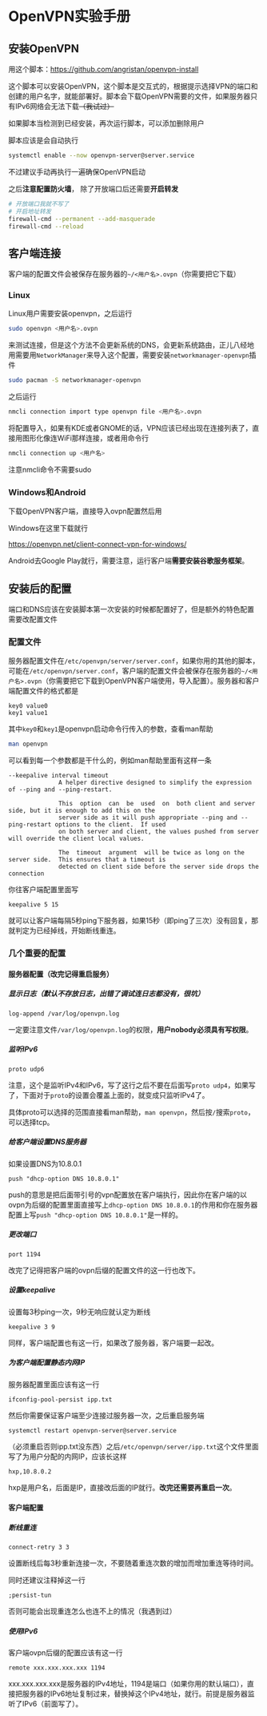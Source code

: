 # OpenVPN实验手册

## 安装OpenVPN

用这个脚本：<https://github.com/angristan/openvpn-install>

这个脚本可以安装OpenVPN，这个脚本是交互式的，根据提示选择VPN的端口和创建的用户名字，就能部署好。脚本会下载OpenVPN需要的文件，如果服务器只有IPv6网络会无法下载~~（我试过）~~

如果脚本当检测到已经安装，再次运行脚本，可以添加删除用户

脚本应该是会自动执行

```bash
systemctl enable --now openvpn-server@server.service
```

不过建议手动再执行一遍确保OpenVPN启动

之后**注意配置防火墙**， 除了开放端口后还需要**开启转发**

```bash
# 开放端口我就不写了
# 开启地址转发
firewall-cmd --permanent --add-masquerade
firewall-cmd --reload
```

## 客户端连接

客户端的配置文件会被保存在服务器的`~/<用户名>.ovpn`（你需要把它下载）

### Linux

Linux用户需要安装openvpn，之后运行

```bash
sudo openvpn <用户名>.ovpn
```

来测试连接，但是这个方法不会更新系统的DNS，会更新系统路由，正儿八经地用需要用`NetworkManager`来导入这个配置，需要安装`networkmanager-openvpn`插件

```bash
sudo pacman -S networkmanager-openvpn
```

之后运行

```bash
nmcli connection import type openvpn file <用户名>.ovpn 
```

将配置导入，如果有KDE或者GNOME的话，VPN应该已经出现在连接列表了，直接用图形化像连WiFi那样连接，或者用命令行

```bash
nmcli connection up <用户名>
```

注意nmcli命令不需要sudo

### Windows和Android

下载OpenVPN客户端，直接导入ovpn配置然后用

Windows在这里下载就行

<https://openvpn.net/client-connect-vpn-for-windows/>

Android去Google Play就行，需要注意，运行客户端**需要安装谷歌服务框架**。

## 安装后的配置

端口和DNS应该在安装脚本第一次安装的时候都配置好了，但是额外的特色配置需要改配置文件

### 配置文件

服务器配置文件在`/etc/openvpn/server/server.conf`，如果你用的其他的脚本，可能在`/etc/openvpn/server.conf`，客户端的配置文件会被保存在服务器的`~/<用户名>.ovpn`（你需要把它下载到OpenVPN客户端使用，导入配置）。服务器和客户端配置文件的格式都是

```
key0 value0
key1 value1
```

其中`key0`和`key1`是openvpn启动命令行传入的参数，查看man帮助

```bash
man openvpn
```

可以看到每一个参数都是干什么的，例如man帮助里面有这样一条

```
--keepalive interval timeout
              A helper directive designed to simplify the expression of --ping and --ping-restart.

              This  option  can  be  used  on  both client and server side, but it is enough to add this on the
              server side as it will push appropriate --ping and --ping-restart options to the client.  If used
              on both server and client, the values pushed from server will override the client local values.

              The  timeout  argument  will be twice as long on the server side.  This ensures that a timeout is
              detected on client side before the server side drops the connection
```

你往客户端配置里面写

```
keepalive 5 15
```

就可以让客户端每隔5秒ping下服务器，如果15秒（即ping了三次）没有回复，那就判定为已经掉线，开始断线重连。

### 几个重要的配置

#### 服务器配置（改完记得重启服务）

##### 显示日志（默认不存放日志，出错了调试连日志都没有，很坑）

```
log-append /var/log/openvpn.log
```

一定要注意文件`/var/log/openvpn.log`的权限，**用户nobody必须具有写权限**。

##### 监听IPv6

```
proto udp6
```

注意，这个是监听IPv4和IPv6，写了这行之后不要在后面写`proto udp4`，如果写了，下面对于`proto`的设置会覆盖上面的，就变成只监听IPv4了。

具体proto可以选择的范围直接看man帮助，`man openvpn`，然后按`/`搜索`proto`，可以选择tcp。

##### 给客户端设置DNS服务器

如果设置DNS为10.8.0.1

```
push "dhcp-option DNS 10.8.0.1"
```

push的意思是把后面带引号的vpn配置放在客户端执行，因此你在客户端的以ovpn为后缀的配置里面直接写上`dhcp-option DNS 10.8.0.1`的作用和你在服务器配置上写`push "dhcp-option DNS 10.8.0.1"`是一样的。

##### 更改端口

```
port 1194
```

改完了记得把客户端的ovpn后缀的配置文件的这一行也改下。

##### 设置keepalive

设置每3秒ping一次，9秒无响应就认定为断线

```
keepalive 3 9
```

同样，客户端配置也有这一行，如果改了服务器，客户端要一起改。

##### 为客户端配置静态内网IP

服务器配置里面应该有这一行

```
ifconfig-pool-persist ipp.txt
```

然后你需要保证客户端至少连接过服务器一次，之后重启服务端

```bash
systemctl restart openvpn-server@server.service
```

（必须重启否则ipp.txt没东西）之后`/etc/openvpn/server/ipp.txt`这个文件里面写了为用户分配的内网IP，应该长这样

```
hxp,10.8.0.2
```

hxp是用户名，后面是IP，直接改后面的IP就行。**改完还需要再重启一次**。

#### 客户端配置

##### 断线重连

```
connect-retry 3	3
```

设置断线后每3秒重新连接一次，不要随着重连次数的增加而增加重连等待时间。

同时还建议注释掉这一行

```
;persist-tun
```

否则可能会出现重连怎么也连不上的情况（我遇到过）

##### 使用IPv6

客户端ovpn后缀的配置应该有这一行

```
remote xxx.xxx.xxx.xxx 1194
```

xxx.xxx.xxx.xxx是服务器的IPv4地址，1194是端口（如果你用的默认端口），直接把服务器的IPv6地址复制过来，替换掉这个IPv4地址，就行。前提是服务器监听了IPv6（前面写了）。